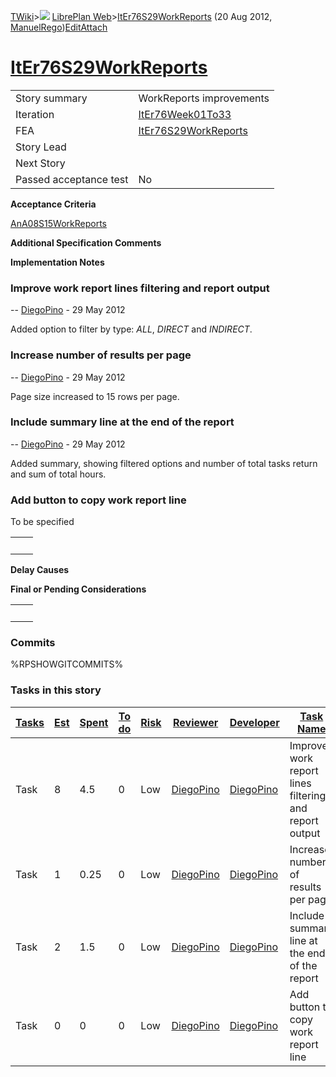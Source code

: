 [TWiki](/twiki/Main/WebHome)&gt;![](/twiki/TWiki/TWikiDocGraphics/web-bg-small.gif) [LibrePlan Web](/twiki/LibrePlan/WebHome)&gt;[ItEr76S29WorkReports](http://wiki.libreplan-enterprise.com/twiki/LibrePlan/ItEr76S29WorkReports "Topic revision: 4 (20 Aug 2012 - 09:50:20)") (20 Aug 2012, [ManuelRego](/twiki/Main/ManuelRego))[Edit](http://wiki.libreplan-enterprise.com/twiki/bin/edit/LibrePlan/ItEr76S29WorkReports?t=1520337942 "Edit this topic text")[Attach](/twiki/bin/attach/LibrePlan/ItEr76S29WorkReports "Attach an image or document to this topic")

 [ItEr76S29WorkReports](/twiki/LibrePlan/ItEr76S29WorkReports)
==============================================================================================================



|                        |                                                                        |
|------------------------|------------------------------------------------------------------------|
| Story summary          | WorkReports improvements                                               |
| Iteration              | [ItEr76Week01To33](/twiki/LibrePlan/ItEr76Week01To33)         |
| FEA                    | [ItEr76S29WorkReports](/twiki/LibrePlan/ItEr76S29WorkReports) |
| Story Lead             |                                                                        |
| Next Story             |                                                                        |
| Passed acceptance test | No                                                                     |

**Acceptance Criteria**

[AnA08S15WorkReports](/twiki/LibrePlan/AnA08S15WorkReports)

**Additional Specification Comments**

**Implementation Notes**

###  Improve work report lines filtering and report output

-- [DiegoPino](/twiki/Main/DiegoPino) - 29 May 2012

Added option to filter by type: *ALL*, *DIRECT* and *INDIRECT*.

###  Increase number of results per page

-- [DiegoPino](/twiki/Main/DiegoPino) - 29 May 2012

Page size increased to 15 rows per page.

###  Include summary line at the end of the report

-- [DiegoPino](/twiki/Main/DiegoPino) - 29 May 2012

Added summary, showing filtered options and number of total tasks return and sum of total hours.

###  Add button to copy work report line

To be specified

|     |     |
|-----|-----|
|     |     |

**Delay Causes**

**Final or Pending Considerations**

|     |     |
|-----|-----|
|     |     |

###  Commits

%RPSHOWGITCOMMITS%

###  Tasks in this story



| [Tasks](http://wiki.libreplan-enterprise.com/twiki/LibrePlan/ItEr76S29WorkReports?sortcol=0;table=2;up=0#sorted_table "Sort by this column") | [Est](http://wiki.libreplan-enterprise.com/twiki/LibrePlan/ItEr76S29WorkReports?sortcol=1;table=2;up=0#sorted_table "Sort by this column") | [Spent](http://wiki.libreplan-enterprise.com/twiki/LibrePlan/ItEr76S29WorkReports?sortcol=2;table=2;up=0#sorted_table "Sort by this column") | [To do](http://wiki.libreplan-enterprise.com/twiki/LibrePlan/ItEr76S29WorkReports?sortcol=3;table=2;up=0#sorted_table "Sort by this column") | [Risk](http://wiki.libreplan-enterprise.com/twiki/LibrePlan/ItEr76S29WorkReports?sortcol=4;table=2;up=0#sorted_table "Sort by this column") | [Reviewer](http://wiki.libreplan-enterprise.com/twiki/LibrePlan/ItEr76S29WorkReports?sortcol=5;table=2;up=0#sorted_table "Sort by this column") | [Developer](http://wiki.libreplan-enterprise.com/twiki/LibrePlan/ItEr76S29WorkReports?sortcol=6;table=2;up=0#sorted_table "Sort by this column") | [Task Name](http://wiki.libreplan-enterprise.com/twiki/LibrePlan/ItEr76S29WorkReports?sortcol=7;table=2;up=0#sorted_table "Sort by this column") | [Start Date](http://wiki.libreplan-enterprise.com/twiki/LibrePlan/ItEr76S29WorkReports?sortcol=8;table=2;up=0#sorted_table "Sort by this column") | [Est End Date](http://wiki.libreplan-enterprise.com/twiki/LibrePlan/ItEr76S29WorkReports?sortcol=9;table=2;up=0#sorted_table "Sort by this column") | [End Date](http://wiki.libreplan-enterprise.com/twiki/LibrePlan/ItEr76S29WorkReports?sortcol=10;table=2;up=0#sorted_table "Sort by this column") |
|-------------------------------------------------------------------------------------------------------------------------------------------------------|-----------------------------------------------------------------------------------------------------------------------------------------------------|-------------------------------------------------------------------------------------------------------------------------------------------------------|-------------------------------------------------------------------------------------------------------------------------------------------------------|------------------------------------------------------------------------------------------------------------------------------------------------------|----------------------------------------------------------------------------------------------------------------------------------------------------------|-----------------------------------------------------------------------------------------------------------------------------------------------------------|-----------------------------------------------------------------------------------------------------------------------------------------------------------|------------------------------------------------------------------------------------------------------------------------------------------------------------|--------------------------------------------------------------------------------------------------------------------------------------------------------------|-----------------------------------------------------------------------------------------------------------------------------------------------------------|
| Task                                                                                                                                                  | 8                                                                                                                                                   | 4.5                                                                                                                                                   | 0                                                                                                                                                     | Low                                                                                                                                                  | [DiegoPino](/twiki/Main/DiegoPino)                                                                                                              | [DiegoPino](/twiki/Main/DiegoPino)                                                                                                               | Improve work report lines filtering and report output                                                                                                     | 28/05/2012                                                                                                                                                 | 02/06/2012                                                                                                                                                   | 29/05/2012                                                                                                                                                |
| Task                                                                                                                                                  | 1                                                                                                                                                   | 0.25                                                                                                                                                  | 0                                                                                                                                                     | Low                                                                                                                                                  | [DiegoPino](/twiki/Main/DiegoPino)                                                                                                              | [DiegoPino](/twiki/Main/DiegoPino)                                                                                                               | Increase number of results per page                                                                                                                       | 28/05/2012                                                                                                                                                 | 02/06/2012                                                                                                                                                   | 29/05/2012                                                                                                                                                |
| Task                                                                                                                                                  | 2                                                                                                                                                   | 1.5                                                                                                                                                   | 0                                                                                                                                                     | Low                                                                                                                                                  | [DiegoPino](/twiki/Main/DiegoPino)                                                                                                              | [DiegoPino](/twiki/Main/DiegoPino)                                                                                                               | Include summary line at the end of the report                                                                                                             | 28/05/2012                                                                                                                                                 | 02/06/2012                                                                                                                                                   | 29/05/2012                                                                                                                                                |
| Task                                                                                                                                                  | 0                                                                                                                                                   | 0                                                                                                                                                     | 0                                                                                                                                                     | Low                                                                                                                                                  | [DiegoPino](/twiki/Main/DiegoPino)                                                                                                              | [DiegoPino](/twiki/Main/DiegoPino)                                                                                                               | Add button to copy work report line                                                                                                                       |                                                                                                                                                            |                                                                                                                                                              |                                                                                                                                                           |


